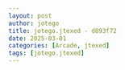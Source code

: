 ```yaml
---
layout: post
author: jotego
title: jotego.jtexed - d893f72
date: 2025-03-01
categories: [Arcade, jtexed]
tags: [jotego.jtexed]
---
```


